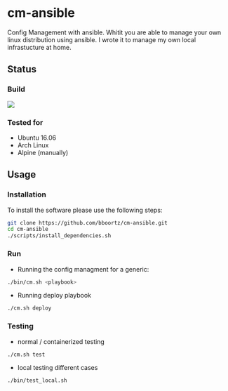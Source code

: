 # cm-ansible

Config Management with ansible. Whitit you are able to manage your own linux distribution using ansible.
I wrote it to manage my own local infrastucture at home.


## Status

### Build
<a href='https://travis-ci.org/sebdah/git-pylint-commit-hook'><img src='https://travis-ci.org/bboortz/cm-ansible.svg?branch=master'></a>


### Tested for
* Ubuntu 16.06
* Arch Linux
* Alpine (manually)


## Usage

### Installation

To install the software please use the following steps:

```bash
git clone https://github.com/bboortz/cm-ansible.git
cd cm-ansible
./scripts/install_dependencies.sh
```


### Run

* Running the config managment for a generic:
```bash
./bin/cm.sh <playbook>
```
* Running deploy playbook
```bash
./cm.sh deploy
```


### Testing

* normal / containerized testing
```bash
./cm.sh test
```

* local testing different cases
```bash
./bin/test_local.sh
```
```


